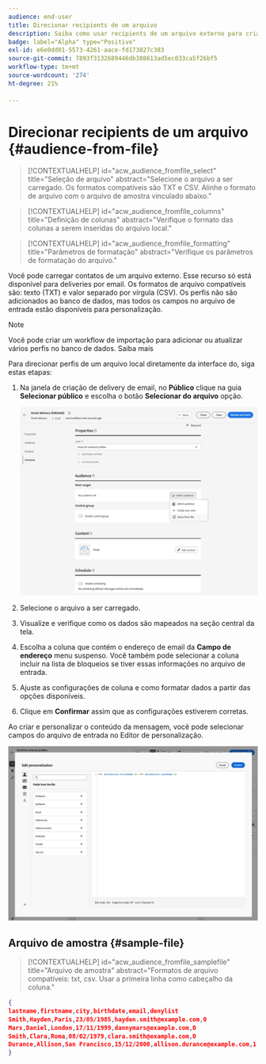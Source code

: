 ```yaml
---
audience: end-user
title: Direcionar recipients de um arquivo
description: Saiba como usar recipients de um arquivo externo para criar seu público-alvo de email
badge: label="Alpha" type="Positive"
exl-id: e6e0dd01-5573-4261-aace-fd173827c383
source-git-commit: 7893f3132689446db388613ad5ec033ca5f26bf5
workflow-type: tm+mt
source-wordcount: '274'
ht-degree: 21%

---
```


# Direcionar recipients de um arquivo {#audience-from-file}

>[!CONTEXTUALHELP]
>id="acw_audience_fromfile_select"
>title="Seleção de arquivo"
>abstract="Selecione o arquivo a ser carregado. Os formatos compatíveis são TXT e CSV. Alinhe o formato de arquivo com o arquivo de amostra vinculado abaixo."

>[!CONTEXTUALHELP]
>id="acw_audience_fromfile_columns"
>title="Definição de colunas"
>abstract="Verifique o formato das colunas a serem inseridas do arquivo local."

>[!CONTEXTUALHELP]
>id="acw_audience_fromfile_formatting"
>title="Parâmetros de formatação"
>abstract="Verifique os parâmetros de formatação do arquivo."

Você pode carregar contatos de um arquivo externo. Esse recurso só está disponível para deliveries por email. Os formatos de arquivo compatíveis são: texto (TXT) e valor separado por vírgula (CSV). Os perfis não são adicionados ao banco de dados, mas todos os campos no arquivo de entrada estão disponíveis para personalização.

>[!NOTE]
>
>Você pode criar um workflow de importação para adicionar ou atualizar vários perfis no banco de dados. Saiba mais


Para direcionar perfis de um arquivo local diretamente da interface do, siga estas etapas:

1. Na janela de criação de delivery de email, no **Público** clique na guia **Selecionar público** e escolha o botão **Selecionar do arquivo** opção.

   ![](assets/select-from-file.png)

1. Selecione o arquivo a ser carregado.
1. Visualize e verifique como os dados são mapeados na seção central da tela.
1. Escolha a coluna que contém o endereço de email da **Campo de endereço** menu suspenso. Você também pode selecionar a coluna incluir na lista de bloqueios se tiver essas informações no arquivo de entrada.
1. Ajuste as configurações de coluna e como formatar dados a partir das opções disponíveis.
1. Clique em **Confirmar** assim que as configurações estiverem corretas.

Ao criar e personalizar o conteúdo da mensagem, você pode selecionar campos do arquivo de entrada no Editor de personalização.

![](assets/select-external-perso.png)

## Arquivo de amostra {#sample-file}

>[!CONTEXTUALHELP]
>id="acw_audience_fromfile_samplefile"
>title="Arquivo de amostra"
>abstract="Formatos de arquivo compatíveis: txt, csv. Usar a primeira linha como cabeçalho da coluna."


```json
{
lastname,firstname,city,birthdate,email,denylist
Smith,Hayden,Paris,23/05/1985,hayden.smith@example.com,0
Mars,Daniel,London,17/11/1999,dannymars@example.com,0
Smith,Clara,Roma,08/02/1979,clara.smith@example.com,0
Durance,Allison,San Francisco,15/12/2000,allison.durance@example.com,1
}
```
